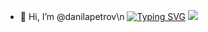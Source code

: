 - 👋 Hi, I’m @danilapetrov\n
[![Typing SVG](https://readme-typing-svg.herokuapp.com?color=%2336BCF7&lines=Intern+Java+Developer)](https://git.io/typing-svg)
![](https://komarev.com/ghpvc/?username=danilapetrov)
